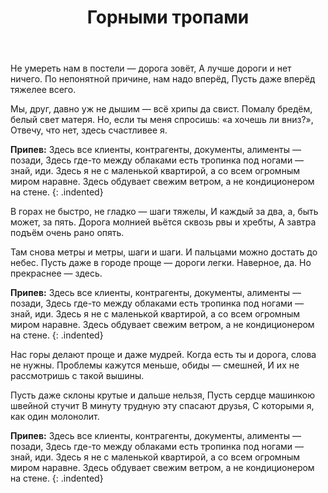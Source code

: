 ﻿---
layout: lyrics
title: Горными тропами
---

Не<span class="Am"></span> умереть нам в по<span class="Am9"></span>стели — до<span class="Am"></span>рога зовё<span class="Am9"></span>т,
А лу<span class="Dm"></span>чше дороги и<span class="Dm7"></span> не<span class="Dm"></span>т ничего<span class="Dm7"></span>.
По не<span class="G"></span>понятной при<span class="G7"></span>чине, на<span class="G"></span>м надо вперё<span class="G7"></span>д,
Пу<span class="C"></span>сть да<span class="Cmaj7"></span>же вперёд тяже<span class="C"></span>лее все<span class="Cmaj7"></span>го.

Мы<span class="Am"></span>, друг, давно уж не ды<span class="Am9"></span>шим — всё хри<span class="Am"></span>пы да сви<span class="Am9"></span>ст.
Помалу<span class="Dm"></span> бредё<span class="Dm7"></span>м, белы<span class="Dm"></span>й свет матеря<span class="Dm7"></span>.
Но, если<span class="G"></span> ты меня спро<span class="G7"></span>сишь: «а хо<span class="G"></span>чешь ли вни<span class="G7"></span>з?»,
О<span class="C"></span>твечу, что не<span class="Cmaj7"></span>т, зде<span class="C"></span>сь счастливее я<span class="Cmaj7"></span>.

**Припев:**
З<span class="Dm"></span>десь все клиенты, контрагенты, документы, алименты — поза<span class="G"></span>ди,
З<span class="C"></span>десь где-то между облаками есть тро<span class="Em"></span>пинка под ногами — знай, и<span class="Am"></span>ди.
З<span class="Dm"></span>десь я не с маленькой квартирой, а со всем огромным миром нара<span class="F"></span>вне.
З<span class="Bm7"></span>десь обдувает свежим ветром, а не кондиционером на сте<span class="E"></span>не.
{: .indented}

В горах не быстро, не гладко — шаги тяжелы,
И каждый за два, а, быть может, за пять.
Дорога молнией вьётся сквозь рвы и хребты,
А завтра подъём очень рано опять.

Там снова метры и метры, шаги и шаги.
И пальцами можно достать до небес.
Пусть даже в городе проще — дороги легки.
Наверное, да. Но прекраснее — здесь.

**Припев:**
Здесь все клиенты, контрагенты, документы, алименты — позади,
Здесь где-то между облаками есть тропинка под ногами — знай, иди.
Здесь я не с маленькой квартирой, а со всем огромным миром наравне.
Здесь обдувает свежим ветром, а не кондиционером на стене.
{: .indented}

Нас горы делают проще и даже мудрей.
Когда есть ты и дорога, слова не нужны.
Проблемы кажутся меньше, обиды — смешней,
И их не рассмотришь с такой вышины.

Пусть даже склоны крутые и дальше нельзя,
Пусть сердце машинкою швейной стучит
В минуту трудную эту спасают друзья,
С которыми я, как один молонолит.

**Припев:**
Здесь все клиенты, контрагенты, документы, алименты — позади,
Здесь где-то между облаками есть тропинка под ногами — знай, иди.
Здесь я не с маленькой квартирой, а со всем огромным миром наравне.
Здесь обдувает свежим ветром, а не кондиционером на стене.
{: .indented}
